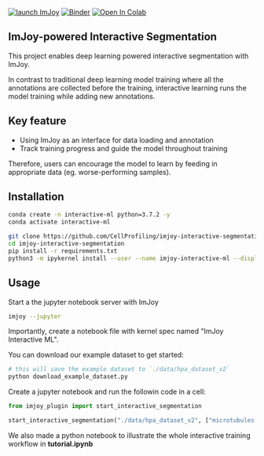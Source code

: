 [![launch ImJoy](https://imjoy.io/static/badge/launch-imjoy-badge.svg)](https://imjoy.io/#/app?workspace=kaibu&plugin=https://raw.githubusercontent.com/imjoy-team/imjoy-interactive-segmentation/master/interactive_trainer.py)
[![Binder](https://mybinder.org/badge_logo.svg)](https://mybinder.org/v2/gh/imjoy-team/imjoy-interactive-segmentation/master?filepath=Tutorial.ipynb)
[![Open In Colab](https://colab.research.google.com/assets/colab-badge.svg)](https://colab.research.google.com/github/imjoy-team/imjoy-interactive-segmentation/blob/master/Tutorial.ipynb)

## ImJoy-powered Interactive Segmentation

This project enables deep learning powered interactive segmentation with ImJoy.

In contrast to traditional deep learning model training where all the annotations are collected before the training, interactive learning runs the model training while adding new annotations.
	
## Key feature
* Using ImJoy as an interface for data loading and annotation
* Track training progress and guide the model throughout training

Therefore, users can encourage the model to learn by feeding in appropriate data (eg. worse-performing samples).

## Installation
```bash
conda create -n interactive-ml python=3.7.2 -y
conda activate interactive-ml

git clone https://github.com/CellProfiling/imjoy-interactive-segmentation.git
cd imjoy-interactive-segmentation
pip install -r requirements.txt
python3 -m ipykernel install --user --name imjoy-interactive-ml --display-name "ImJoy Interactive ML"
```


## Usage

Start a the jupyter notebook server with ImJoy
```bash
imjoy --jupyter
```

Importantly, create a notebook file with kernel spec named "ImJoy Interactive ML".


You can download our example dataset to get started:
```bash
# this will save the example dataset to `./data/hpa_dataset_v2`
python download_example_dataset.py
```

Create a jupyter notebook and run the followin code in a cell:
```python
from imjoy_plugin import start_interactive_segmentation

start_interactive_segmentation("./data/hpa_dataset_v2", ["microtubules.png", "er.png", "nuclei.png"], object_name="cell", scale_factor=0.5, resume=True)
```

We also made a python notebook to illustrate the whole interactive training workflow in **tutorial.ipynb**
